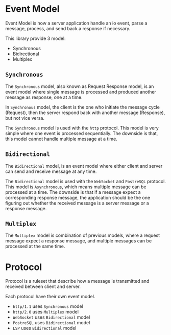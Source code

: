 # Event Model

Event Model is how a server application handle an io event, parse a message,
process, and send back a response if necessary.

This library provide 3 model:

- Synchronous
- Bidirectional
- Multiplex

## `Synchronous`

The `Synchronous` model, also known as Request Response model, is an event
model where single message is processed and produced another message as
response, one at a time.

In `Synchronous` model, the client is the one who initiate the message cycle
(Request), then the server respond back with another message (Response), but
not vice versa.

The `Synchronous` model is used with the `http` protocol. This model is very
simple where one event is processed sequentially. The downside is that, this
model cannot handle multiple message at a time.

## `Bidirectional`

The `Bidirectional` model, is an event model where either client and server can
send and receive message at any time.

The `Bidirectional` model is used with the `WebSocket` and `PostreSQL`
protocol. This model is `Asynchronous`, which means multiple message can be
processed at a time. The downside is that if a message expect a corresponding
response message, the application should be the one figuring out whether the
received message is a server message or a response message.

## `Multiplex`

The `Multiplex` model is combination of previous models, where a request
message expect a response message, and multiple messages can be processed at
the same time.

# Protocol

Protocol is a ruleset that describe how a message is transmitted and received
between client and server.

Each protocol have their own event model.

- `http/1.1` uses `Synchronous` model
- `http/2.0` uses `Multiplex` model
- `WebSocket` uses `Bidirectional` model
- `PostreSQL` uses `Bidirectional` model
- `LSP` uses `Bidirectional` model

